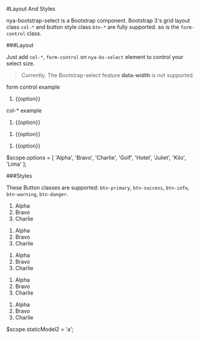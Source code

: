 #Layout And Styles

nya-bootstrap-select is a Bootstrap component. Bootstrap 3's grid layout class `col-*` and button style class `btn-*` are fully supported. so is the `form-control` class.

###Layout

Just add `col-*`, `form-control` on `nya-bs-select` element to control your select size.

>Currently. The Bootstrap-select feature **data-width** is not supported. 

<example>
<file name="index.html">
<form>
  <div class="form-group">
    <label class="col-sm-3 control-label" for="form-control-example">form control example</label>
    <div class="col-sm-9">
      <ol class="nya-bs-select form-control" ng-model="model1" id="form-control-example">
        <li nya-bs-option="option in options">
          <a>
            {{option}}
            <span class="glyphicon glyphicon-ok check-mark"></span>
          </a>
        </li>
      </ol>
    </div>
  </div>
</form>
<p>col-* example</p>
<ol class="nya-bs-select col-sm-2" ng-model="model2">
  <li nya-bs-option="option in options">
    <a>
      {{option}}
      <span class="glyphicon glyphicon-ok check-mark"></span>
    </a>
  </li>
</ol>
<ol class="nya-bs-select col-sm-4" ng-model="model3">
  <li nya-bs-option="option in options">
    <a>
      {{option}}
      <span class="glyphicon glyphicon-ok check-mark"></span>
    </a>
  </li>
</ol>
<ol class="nya-bs-select col-sm-6" ng-model="model4">
  <li nya-bs-option="option in options">
    <a>
      {{option}}
      <span class="glyphicon glyphicon-ok check-mark"></span>
    </a>
  </li>
</ol>
</file>
<file name="script.js">
$scope.options = [
  'Alpha',
  'Bravo',
  'Charlie',
  'Golf',
  'Hotel',
  'Juliet',
  'Kilo',
  'Lima'
];
</file>
</example>

###Styles

These Button classes are supported: `btn-primary`, `btn-success`, `btn-info`, `btn-warning`, `btn-danger`.

<example>
<file name="index.html">
<form class="form-inline">
  <ol class="nya-bs-select btn-primary" ng-model="staticModel2">
    <li class="nya-bs-option" value="a"><a>Alpha<span class="glyphicon glyphicon-ok check-mark"></span></a></li>
    <li class="nya-bs-option" value="b"><a>Bravo<span class="glyphicon glyphicon-ok check-mark"></span></a></li>
    <li class="nya-bs-option" value="c"><a>Charlie<span class="glyphicon glyphicon-ok check-mark"></span></a></li>
  </ol>
  <ol class="nya-bs-select btn-success" ng-model="staticModel2">
    <li class="nya-bs-option" value="a"><a>Alpha<span class="glyphicon glyphicon-ok check-mark"></span></a></li>
    <li class="nya-bs-option" value="b"><a>Bravo<span class="glyphicon glyphicon-ok check-mark"></span></a></li>
    <li class="nya-bs-option" value="c"><a>Charlie<span class="glyphicon glyphicon-ok check-mark"></span></a></li>
  </ol>
  <ol class="nya-bs-select btn-info" ng-model="staticModel2">
    <li class="nya-bs-option" value="a"><a>Alpha<span class="glyphicon glyphicon-ok check-mark"></span></a></li>
    <li class="nya-bs-option" value="b"><a>Bravo<span class="glyphicon glyphicon-ok check-mark"></span></a></li>
    <li class="nya-bs-option" value="c"><a>Charlie<span class="glyphicon glyphicon-ok check-mark"></span></a></li>
  </ol>
  <ol class="nya-bs-select btn-warning" ng-model="staticModel2">
    <li class="nya-bs-option" value="a"><a>Alpha<span class="glyphicon glyphicon-ok check-mark"></span></a></li>
    <li class="nya-bs-option" value="b"><a>Bravo<span class="glyphicon glyphicon-ok check-mark"></span></a></li>
    <li class="nya-bs-option" value="c"><a>Charlie<span class="glyphicon glyphicon-ok check-mark"></span></a></li>
  </ol>
  <ol class="nya-bs-select btn-danger" ng-model="staticModel2">
    <li class="nya-bs-option" value="a"><a>Alpha<span class="glyphicon glyphicon-ok check-mark"></span></a></li>
    <li class="nya-bs-option" value="b"><a>Bravo<span class="glyphicon glyphicon-ok check-mark"></span></a></li>
    <li class="nya-bs-option" value="c"><a>Charlie<span class="glyphicon glyphicon-ok check-mark"></span></a></li>
  </ol>
</form>
</file>
<file name="script.js">
$scope.staticModel2 = 'a';
</file>
</example>
